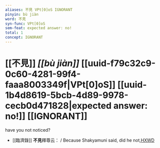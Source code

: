 ```yaml
---
aliases: 不見 VPt[0]oS IGNORANT
pinyin: bù jiàn
word: 不見
syn-func: VPt[0]oS
sem-feat: expected answer: no!
total: 1
concept: IGNORANT 
---
```

# [[不見]] *[[bù jiàn]]*  [[uuid-f79c32c9-0c60-4281-99f4-faaa8003349f|VPt[0]oS]] [[uuid-1b4d8619-5bcb-4d89-9978-cecb0d471828|expected answer: no!]] [[IGNORANT]]
have you not noticed?
 - [[臨濟錄]] **不見**釋尊云： / Because Shakyamuni said, did he not,[HXWD](https://hxwd.org/textview.html?location=KR6q0053_T_001-0496b.84)